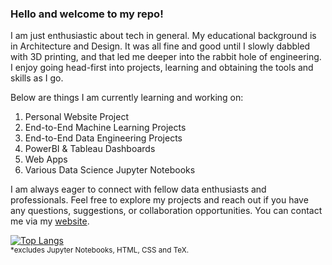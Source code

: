 ### Hello and welcome to my repo!

I am just enthusiastic about tech in general. My educational background is in Architecture and Design. It was all fine and good until I slowly dabbled with 3D printing, and that led me deeper into the rabbit hole of engineering. I enjoy going head-first into projects, learning and obtaining the tools and skills as I go.

Below are things I am currently learning and working on:

1. Personal Website Project
2. End-to-End Machine Learning Projects
3. End-to-End Data Engineering Projects
4. PowerBI & Tableau Dashboards
5. Web Apps
6. Various Data Science Jupyter Notebooks

I am always eager to connect with fellow data enthusiasts and professionals. Feel free to explore my projects and reach out if you have any questions, suggestions, or collaboration opportunities. You can contact me via my [website](https://jbrienweb.dev).

[![Top Langs](https://github-readme-stats.vercel.app/api/top-langs/?username=jbgithub22&layout=compact&hide=jupyter%20notebook,html,css,tex&theme=dracula)](https://github.com/anuraghazra/github-readme-stats) \
<sup>*excludes Jupyter Notebooks, HTML, CSS and TeX.</sup>

<!--
### Hi there 👋

#### 🔭 I’m currently working on Machine Learning projects and getting familiar with datasets from various domains.

#### 🌱 I’m currently learning Python ML Libraries and Back-end Cloud Development.

#### ⚡ Summary of projects I've done:
- TrueNAS Home Server
- OpenSEA NFT Collection
- Ender 3 Pro 3D Printer (Modded)


**jbgithub22/jbgithub22** is a ✨ _special_ ✨ repository because its `README.md` (this file) appears on your GitHub profile.

Here are some ideas to get you started:

- 🔭 I’m currently working on ...
- 🌱 I’m currently learning ...
- 👯 I’m looking to collaborate on ...
- 🤔 I’m looking for help with ...
- 💬 Ask me about ...
- 📫 How to reach me: ...
- 😄 Pronouns: ...
- ⚡ Fun fact: ...
-->
